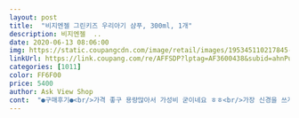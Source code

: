 ```yaml
---
layout: post 
title:  "비지엔젤 그린키즈 우리아기 샴푸, 300ml, 1개" 
description: 비지엔젤  ..
date: 2020-06-13 08:06:00 
img: https://static.coupangcdn.com/image/retail/images/195345110217845-32e19393-11f5-43da-9f93-35b76180c9f2.jpg 
linkUrl: https://link.coupang.com/re/AFFSDP?lptag=AF3600438&subid=ahnPublicAsk&pageKey=1334835653&itemId=2360396259&vendorItemId=70356782863&traceid=V0-113-33df251ad0aa46af 
categories: [1011] 
color: FF6F00 
price: 5400 
author: Ask View Shop 
cont:  "●구매후기●<br/>가격 좋구 용량많아서 가성비 굳이네요 ㅎㅎ<br/>가장 신경을 쓰게 되는 부분이 있다면,<br/>그린키즈 우리아기 샴푸는 생후 2주/신생아부터 사용하면 된다고 하네요.<br/><br/>닿는 제품이다 보니 성분을 특히나 예민하게 찾아보게되었어요.<br/><br/>비지엔젤 그린키즈 우리아기 샴푸<br/>샴푸나 수분크림은 아이들 피부와 두피에 직접적으로<br/>샴푸를 하고나면 시원하고 청량한 느낌이고 아이용이라 그런지 뭔가 자극적이지도 않은 느낌이네요 ㅎㅎ 아이용인만큼 안좋은 성분을 뺏을테니 성인이 사용해도 괜찮을거같아 보입니다!!<br/>성분이였어요ㅎㅎㅎ<br/>수분크림 역시 영양가득한,식물로부터 유래된 추출물인<br/>순하고 저자극이여서 아이들이쓰기 좋을거같아요!!<br/>스페인감초부리추출물<br/>쑥잎추출물이네요!<br/>아르간커넬오일녹차추출물<br/>아이들도 좋아할것 같네요.<br/>호불호 없는 향이에요.<br/><br/>아이들은거품목욕하거나 물에거품풀어서 많이들거품놀이하는데 비지엔젤그린키즈는 거품이 풍성하게나는것이가장좋은거같아요!<br/>역시주요추출물은<br/>오미자추출물<br/>올린원제품이라 헤어,바디 사용 가능하다니,유용한것 같아요!<br/>이 제품은 화학적인 것들보다는 파파야,구아바,자몽,오렌지 등<br/>인동덩굴꽃추출물<br/>인동덩굴꽃추출물 등 사용했다고해요<br/>자연과일의 식물유래를 원료 추출물을<br/>저자극샴푸답게 소량으로 풍성한거품을 만들수있습니다!<br/>제형역시 부드럽고 크리미한제형이고, 펌프도 날카로와 다치지않게 동그란펌프로 아이들이 누르기 용이하더라구요!<br/>조카 선물용 좋을것 같은 제품이네요 ㅎㅎ<br/>조카가 아직 아기이다 보니깐 선물 고를떄<br/>조카가 피부가 많이 연약한데,저자극 보장된 제품들이라<br/>좋네요 ㅎㅎ<br/>크림과 같은 라인인 샴푸도 성분이 유아용으로 역시 아이들에게 안좋은 성분은 뺀거같아 안심되는거같아요! 그리고 샴푸를 할때 거품이 안나면 너무나 불편하고 세척된 느낌을 못받는데 생각보다 거품도 잘나고 향도 은은해서 좋은거같아요 ㅎㅎ<br/>파파야,구아바,자몽,오렌지,바나나등 자연과일추출물이 듬뿍함유딘 비지엔젤 키즈샴푸에요<br/>피부저작극테스트까지 완료된 제품이라하니<br/>함유시켰다고 하니,마음이 놓이더라구요.<br/><br/>향은 수분크림과 동일한 그린과일향이에요!<br/>향은 싱그러운 그린과일향으로 은은히 나서<br/>" 
---
```

